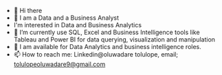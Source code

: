 - 👋 Hi there
- 👋 I am a Data and a Business Analyst
- I'm interested in Data and Business Analytics
- 🔭 I’m currently use SQL, Excel and Business Intelligence tools like Tableau and Power BI for data querying, visualization and manipulation
- 👯 I am available for Data Analytics and business intelligence roles.
- 📫 How to reach me: Linkedin@oluwadare tolulope, email; tolulopeoluwadare9@gmail.com
